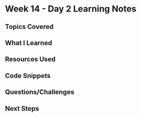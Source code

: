 # Week 14 - Day 2 Learning Notes

## Topics Covered

## What I Learned

## Resources Used

## Code Snippets

## Questions/Challenges

## Next Steps
